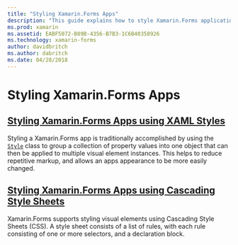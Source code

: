 ```yaml
---
title: "Styling Xamarin.Forms Apps"
description: "This guide explains how to style Xamarin.Forms applications by using XAML styles, and by using Cascading Style Sheets."
ms.prod: xamarin
ms.assetid: EABF5072-B89B-4356-B7B3-1C6B40358926
ms.technology: xamarin-forms
author: davidbritch
ms.author: dabritch
ms.date: 04/28/2018
---
```


# Styling Xamarin.Forms Apps

## [Styling Xamarin.Forms Apps using XAML Styles](xaml/index.md)

Styling a Xamarin.Forms app is traditionally accomplished by using the [`Style`](xref:Xamarin.Forms.Style) class to group a collection of property values into one object that can then be applied to multiple visual element instances. This helps to reduce repetitive markup, and allows an apps appearance to be more easily changed.

## [Styling Xamarin.Forms Apps using Cascading Style Sheets](css/index.md)

Xamarin.Forms supports styling visual elements using Cascading Style Sheets (CSS). A style sheet consists of a list of rules, with each rule consisting of one or more selectors, and a declaration block.
